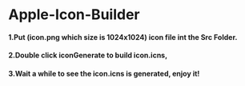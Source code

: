 # Apple-Icon-Builder


#### 1.Put (icon.png which size is 1024x1024)  icon file int the Src Folder.
#### 2.Double click iconGenerate to build icon.icns,
#### 3.Wait a while to see the icon.icns is generated, enjoy it!
